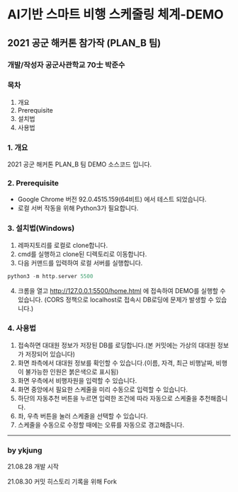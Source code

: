 # AI기반 스마트 비행 스케줄링 체계-DEMO
## 2021 공군 해커톤 참가작 (PLAN_B 팀)
### 개발/작성자 공군사관학교 70士 박준수

### 목차
1. 개요
2. Prerequisite
3. 설치법
4. 사용법

### 1. 개요
2021 공군 해커톤 PLAN_B 팀 DEMO 소스코드 입니다.

### 2. Prerequisite
 - Google Chrome 버전 92.0.4515.159(64비트) 에서 테스트 되었습니다.
 - 로컬 서버 작동을 위해 Python3가 필요합니다.

### 3. 설치법(Windows)
1. 레파지토리를 로컬로 clone합니다.
2. cmd를 실행하고 clone된 디렉토리로 이동합니다.
3. 다음 커맨드를 입력하여 로컬 서버를 실행합니다.

``` c
python3 -m http.server 5500
```
4. 크롬을 열고 http://127.0.0.1:5500/home.html 에 접속하여 DEMO를 실행할 수 있습니다. 
(CORS 정책으로 localhost로 접속시 DB로딩에 문제가 발생할 수 있습니다.)

### 4. 사용법
1. 접속하면 대대원 정보가 저장된 DB를 로딩합니다.(본 커밋에는 가상의 대대원 정보가 저장되어 있습니다)
2. 화면 좌측에서 대대원 정보를 확인할 수 있습니다.(이름, 자격, 최근 비행날짜, 비행이 불가능한 인원은 붉은색으로 표시됨)
3. 화면 우측에서 비행자원을 입력할 수 있습니다.
4. 화면 중앙에서 필요한 스케줄을 미리 수동으로 입력할 수 있습니다.
5. 하단의 자동추천 버튼을 누르면 입력한 조건에 따라 자동으로 스케줄을 추천해줍니다.
6. 좌, 우측 버튼을 눌러 스케줄을 선택할 수 있습니다.
7. 스케줄을 수동으로 수정할 때에는 오류를 자동으로 경고해줍니다. 

---
### by ykjung

21.08.28 개발 시작

21.08.30 커밋 히스토리 기록을 위해 Fork
